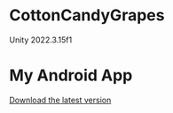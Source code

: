 # CottonCandyGrapes
Unity 2022.3.15f1

# My Android App
[Download the latest version](https://github.com/JeongHo16/CottonCandyGrapes/releases/download/v1.0.0/Bunnyz.apk)
